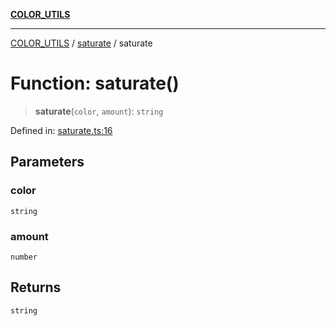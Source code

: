 [**COLOR_UTILS**](../../README.md)

***

[COLOR_UTILS](../../README.md) / [saturate](../README.md) / saturate

# Function: saturate()

> **saturate**(`color`, `amount`): `string`

Defined in: [saturate.ts:16](https://github.com/dailker/everyutil/blob/7c30ec40bbb398255a9be572db0a537e8bcb9c11/src/color/saturate.ts#L16)

## Parameters

### color

`string`

### amount

`number`

## Returns

`string`
